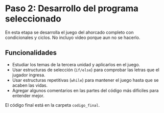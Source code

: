 # Paso 2: Desarrollo del programa seleccionado

En esta etapa se desarrolla el juego del ahorcado completo con condicionales y ciclos. No incluyo video porque aun no se hacerlo.

## Funcionalidades
- Estudiar los temas de la tercera unidad y aplicarlos en el juego.
- Usar estructuras de selección (`if/else`) para comprobar las letras que el jugador ingresa.
- Usar estructuras repetitivas (`while`) para mantener el juego hasta que se acaben las vidas.
- Agregar algunos comentarios en las partes del código más difíciles para entender mejor.

El código final está en la carpeta `codigo_final`.
